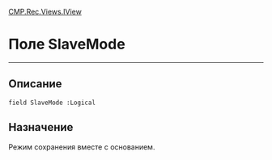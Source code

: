 ﻿---
Link: CMP.Rec.Views.IView.@SlaveMode
---

<!---  Навигация
[Имя проекта](#) :
-->
[CMP.Rec.Views.IView](Default)

# Поле SlaveMode
---

## Описание

    field SlaveMode :Logical

<!--
## Аргументы{#Args}

### Аргумент1

Описание аргумента 1
-->

## Назначение

Режим сохранения вместе с основанием.

<!--
## Пример

    SlaveMode...
-->

